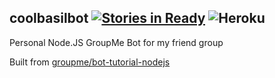 coolbasilbot [![Stories in Ready](https://badge.waffle.io/rmcminn/coolbasilbot.svg?label=ready&title=Ready)](http://waffle.io/rmcminn/coolbasilbot) ![Heroku](http://heroku-badge.herokuapp.com/?app=coolbasilbot&root=index.js)
------------

Personal Node.JS GroupMe Bot for my friend group

Built from [groupme/bot-tutorial-nodejs](https://github.com/groupme/bot-tutorial-nodejs)
